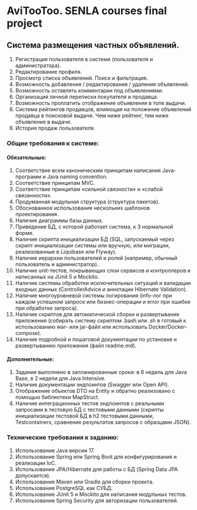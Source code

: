 # AviTooToo. SENLA courses final project

## Система размещения частных объявлений.

1) Регистрация пользователя в системе (пользователя и администратора).
2) Редактирование профиля.
3) Просмотр списка объявлений. Поиск и фильтрация.
4) Возможность добавления / редактирования / удаления объявлений.
5) Возможность оставлять комментарии под объявлениями.
6) Организация личной переписки покупателя и продавца.
7) Возможность проплатить отображение объявления в топе выдачи.
8) Система рейтингов продавцов, влияющая на положение объявлений продавца в поисковой выдаче.
   Чем ниже рейтинг, тем ниже объявление в выдаче.
9) История продаж пользователя.

### Общие требования к системе:

#### Обязательные:

1. Соответствие всем каноническим принципам написания Java-программ и Java naming convention.
2. Соответствие принципам MVC.
3. Соответствие принципам «сильной связности» и «слабой связанности».
4. Продуманная модульная структура (структура пакетов).
5. Обоснованное использование нескольких шаблонов проектирования.
6. Наличие диаграммы базы данных.
7. Приведение БД, с которой работает система, к 3 нормальной форме.
8. Наличие скрипта инициализации БД (SQL, запускаемый через скрипт инициализации системы или вручную, или миграции,
   реализованные в Liquibase или Flyway).
9. Наличие иерархии пользователей и ролей (например, обычный пользователь и администратор).
10. Наличие unit-тестов, покрывающих слои сервисов и контроллеров и написанных на JUnit 5 и Mockito.
11. Наличие системы обработки исключительных ситуаций и валидации входных данных (ControllerAdvice и аннотации Hibernate
    Validation).
12. Наличие многоуровневой системы логирования (info-лог при каждом успешном запросе или бизнес-операции и error при
    ошибке при обработке запроса).
13. Наличие скриптов для автоматической сборки и развертывания приложения (собирать систему скриптом .bash или .sh в
    готовый к использованию war- или jar-файл или использовать Docker/Docker-compose).
14. Наличие подробной и пошаговой документации по установке и развертыванию приложения (файл readme.md).

#### Дополнительные:

1. Задание выполнено в запланированные сроки: в 6 недель для Java Base, в 2 недели для Java Intensive.
2. Наличие документации эндпоинтов (Swagger или Open API).
3. Отображение объектов DTO на Entity и обратно реализовано с помощью библиотеки MapStruct.
4. Наличие интеграционных тестов эндпоинтов с реальными запросами в тестовую БД с тестовыми данными (скрипты
   инициализации тестовой БД в h2 тестовыми данными, Testcontainers, сравнение результатов запросов с образцами JSON).

### Технические требования к заданию:

1. Использование Java версии 17.
2. Использование Spring или Spring Boot для конфигурирования и реализации IoC.
3. Использование JPA/Hibernate для работы с БД (Spring Data JPA допускается).
4. Использование Maven или Gradle для сборки проекта.
5. Использование PostgreSQL как СУБД.
6. Использование JUnit 5 и Mockito для написания модульных тестов.
7. Использование Spring Security для авторизации пользователей.

